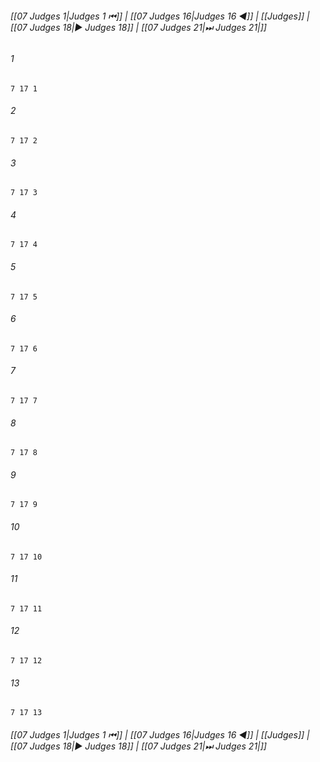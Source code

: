 
###### [[07 Judges 1|Judges 1 ⏮]] | [[07 Judges 16|Judges 16 ◀]] | [[Judges]] | [[07 Judges 18|▶ Judges 18]] | [[07 Judges 21|⏭ Judges 21|]]

###### 1
``` verse
7 17 1 
```
###### 2
``` verse
7 17 2 
```
###### 3
``` verse
7 17 3 
```
###### 4
``` verse
7 17 4 
```
###### 5
``` verse
7 17 5 
```
###### 6
``` verse
7 17 6 
```
###### 7
``` verse
7 17 7 
```
###### 8
``` verse
7 17 8 
```
###### 9
``` verse
7 17 9 
```
###### 10
``` verse
7 17 10 
```
###### 11
``` verse
7 17 11 
```
###### 12
``` verse
7 17 12 
```
###### 13
``` verse
7 17 13 
```

###### [[07 Judges 1|Judges 1 ⏮]] | [[07 Judges 16|Judges 16 ◀]] | [[Judges]] | [[07 Judges 18|▶ Judges 18]] | [[07 Judges 21|⏭ Judges 21|]]

